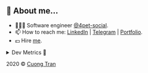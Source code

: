 ## 🦄 About me...

- 🧑🏻‍💻 Software engineer [@4pet-social](https://github.com/4pet-social).
- 📫 How to reach me: [LinkedIn](https://linkedin.com/in/103cuong) | [Telegram](https://t.me/cuong103) | [Portfolio](https://103cuong.github.io/).
- 💵 Hire [me](mailto:103cuong@gmail.com).

<details><summary>Dev Metrics 💅</summary>

<!--START_SECTION:waka-->
![Profile Views](http://img.shields.io/badge/Profile%20Views-83-blue)

![Lines of code](https://img.shields.io/badge/From%20Hello%20World%20I%27ve%20Written-17.5%20million%20lines%20of%20code-blue)

**🐱 My Github Data** 

> 🏆 2,255 Contributions in the Year 2020
 > 
> 📦 496.5 kB Used in Github's Storage 
 > 
> 💼 Opted to Hire
 > 
> 📜 151 Public Repositories
 > 
> 🔑 0 Private Repository 
 > 
**I'm a Night 🦉** 

```text
🌞 Morning    68 commits     ███░░░░░░░░░░░░░░░░░░░░░░   12.95% 
🌆 Daytime    170 commits    ████████░░░░░░░░░░░░░░░░░   32.38% 
🌃 Evening    179 commits    ████████░░░░░░░░░░░░░░░░░   34.1% 
🌙 Night      108 commits    █████░░░░░░░░░░░░░░░░░░░░   20.57%

```
📅 **I'm Most Productive on Thursday** 

```text
Monday       67 commits     ███░░░░░░░░░░░░░░░░░░░░░░   12.76% 
Tuesday      74 commits     ███░░░░░░░░░░░░░░░░░░░░░░   14.1% 
Wednesday    55 commits     ██░░░░░░░░░░░░░░░░░░░░░░░   10.48% 
Thursday     108 commits    █████░░░░░░░░░░░░░░░░░░░░   20.57% 
Friday       68 commits     ███░░░░░░░░░░░░░░░░░░░░░░   12.95% 
Saturday     69 commits     ███░░░░░░░░░░░░░░░░░░░░░░   13.14% 
Sunday       84 commits     ████░░░░░░░░░░░░░░░░░░░░░   16.0%

```


📊 **This Week I Spent My Time On** 

```text
⌚︎ Time Zone: Asia/Ho_Chi_Minh

💬 Programming Languages: 
TypeScript               18 hrs 1 min        ███████████░░░░░░░░░░░░░░   45.74% 
Go                       16 hrs 2 mins       ██████████░░░░░░░░░░░░░░░   40.68% 
YAML                     1 hr 46 mins        █░░░░░░░░░░░░░░░░░░░░░░░░   4.5% 
Markdown                 1 hr 19 mins        ░░░░░░░░░░░░░░░░░░░░░░░░░   3.35% 
JSON                     49 mins             ░░░░░░░░░░░░░░░░░░░░░░░░░   2.09%

🔥 Editors: 
WebStorm                 15 hrs 5 mins       █████████░░░░░░░░░░░░░░░░   38.26% 
GoLand                   14 hrs 39 mins      █████████░░░░░░░░░░░░░░░░   37.2% 
VS Code                  9 hrs 39 mins       ██████░░░░░░░░░░░░░░░░░░░   24.52% 
Sublime Text             0 secs              ░░░░░░░░░░░░░░░░░░░░░░░░░   0.02%

```

**I Mostly Code in TypeScript** 

```text
TypeScript               49 repos            ████████████░░░░░░░░░░░░░   50.0% 
JavaScript               19 repos            ████░░░░░░░░░░░░░░░░░░░░░   19.39% 
Go                       18 repos            ████░░░░░░░░░░░░░░░░░░░░░   18.37% 
Dockerfile               3 repos             ░░░░░░░░░░░░░░░░░░░░░░░░░   3.06% 
Dart                     2 repos             ░░░░░░░░░░░░░░░░░░░░░░░░░   2.04%

```



<!--END_SECTION:waka-->
</details>

2020 © [Cuong Tran](https://github.com/103cuong)
